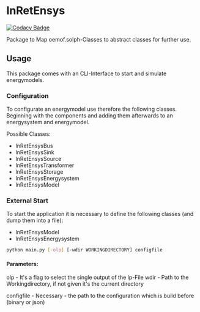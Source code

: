 # InRetEnsys
[![Codacy Badge](https://app.codacy.com/project/badge/Grade/c8a4262a7fe54ec2b1499943226b1708)](https://app.codacy.com/gh/in-RET/inretensys-backend/dashboard?utm_source=gh&utm_medium=referral&utm_content=&utm_campaign=Badge_grade)

Package to Map oemof.solph-Classes to abstract classes for further use.

## Usage
This package comes with an CLI-Interface to start and simulate energymodels. 

### Configuration
To configurate an energymodel use therefore the following classes. Beginning with the components and adding them afterwards to an energysystem and energymodel.

Possible Classes:
- InRetEnsysBus
- InRetEnsysSink
- InRetEnsysSource
- InRetEnsysTransformer
- InRetEnsysStorage
- InRetEnsysEnergysystem
- InRetEnsysModel

### External Start
To start the application it is necessary to define the following classes (and dump them into a file):
- InRetEnsysModel
- InRetEnsysEnergysystem

```bash
python main.py [-olp] [-wdir WORKINGDIRECTORY] configfile
```
#### Parameters:

olp - It's a flag to select the single output of the lp-File
wdir - Path to the Workingdirectory, if not given it's the current directory

configfile - Necessary - the path to the configuration which is build before (binary or json)


